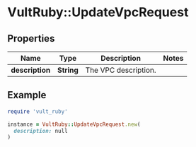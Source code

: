 # VultRuby::UpdateVpcRequest

## Properties

| Name | Type | Description | Notes |
| ---- | ---- | ----------- | ----- |
| **description** | **String** | The VPC description. |  |

## Example

```ruby
require 'vult_ruby'

instance = VultRuby::UpdateVpcRequest.new(
  description: null
)
```

